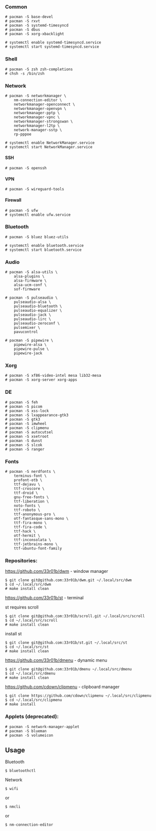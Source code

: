 ### Common

    # pacman -S base-devel
    # pacman -S rxvt
    # pacman -S systemd-timesyncd
    # pacman -S dbus
    # pacman -S xorg-xbacklight

    # systemctl enable systemd-timesyncd.service
    # systemctl start systemd-timesyncd.service

### Shell

    # pacman -S zsh zsh-completions
    # chsh -s /bin/zsh

### Network

    # pacman -S networkmanager \
        nm-connection-editor \
        networkmanager-openconnect \
        networkmanager-openvpn \
        networkmanager-pptp \
        networkmanager-vpnc \
        networkmanager-strongswan \
        networkmanager-l2tp \
        network-manager-sstp \
        rp-pppoe 

    # systemctl enable NetworkManager.service
    # systemctl start NetworkManager.service

#### SSH

    # pacman -S openssh

#### VPN

    # pacman -S wireguard-tools

#### Firewall

    # pacman -S ufw
    # systemctl enable ufw.service 


### Bluetooth

    # pacman -S bluez bluez-utils

    # systemctl enable bluetooth.service 
    # systemctl start bluetooth.service 

### Audio

    # pacman -S alsa-utils \
        alsa-plugins \
        alsa-firmware \
        alsa-ucm-conf \
        sof-firmware

    # pacman -S pulseaudio \
        pulseaudio-alsa \
        pulseaudio-bluetooth \
        pulseaudio-equalizer \
        pulseaudio-jack \
        pulseaudio-lirc \
        pulseaudio-zeroconf \
        pulsemixer \
        pavucontrol

    # pacman -S pipewire \
        pipewire-alsa \
        pipewire-pulse \
        pipewire-jack

### Xorg

    # pacman -S xf86-video-intel mesa lib32-mesa
    # pacman -S xorg-server xorg-apps

### DE

    # pacman -S feh
    # pacman -S picom
    # pacman -S xss-lock
    # pacman -S lxappearance-gtk3
    # pacman -S gtk3
    # pacman -S imwheel
    # pacman -S clipmenu
    # pacman -S autocutsel
    # pacman -S xsetroot
    # pacman -S dunst
    # pacman -S slcok
    # pacman -S ranger

### Fonts
    
    # pacman -S nerdfonts \
        terminus-font \
        profont-otb \
        ttf-dejavu \
        ttf-croscore \
        ttf-droid \
        gnu-free-fonts \
        ttf-liberation \
        noto-fonts \
        ttf-roboto \
        ttf-anonymous-pro \
        otf-fantasque-sans-mono \
        ttf-fira-mono \
        ttf-fira-code \
        ttf-hack \
        otf-hermit \
        ttf-inconsolata \
        ttf-jetbrains-mono \
        ttf-ubuntu-font-family

### Repositories:

https://github.com/33r01b/dwm - window manager

    $ git clone git@github.com:33r01b/dwm.git ~/.local/src/dwm
    $ cd ~/.local/src/dwm
    # make install clean

https://github.com/33r01b/st - terminal

st requires scroll

    $ git clone git@github.com:33r01b/scroll.git ~/.local/src/scroll
    $ cd ~/.local/src/scroll
    # make install clean

install st 

    $ git clone git@github.com:33r01b/st.git ~/.local/src/st
    $ cd ~/.local/src/st
    # make install clean

https://github.com/33r01b/dmenu - dynamic menu

    $ git clone git@github.com:33r01b/dmenu ~/.local/src/dmenu
    $ cd ~/.local/src/dmenu
    # make install clean

https://github.com/cdown/clipmenu - clipboard manager

    $ git clone https://github.com/cdown/clipmenu ~/.local/src/clipmenu
    $ cd ~/.local/src/clipmenu
    # make install

### Applets (deprecated):

    # pacman -S network-manager-applet 
    # pacman -S blueman
    # pacman -S volumeicon

## Usage

Bluetooth
    
    $ bluetoothctl

Network
    
    $ wifi

or
    
    $ nmcli

or
    
    $ nm-connection-editor
